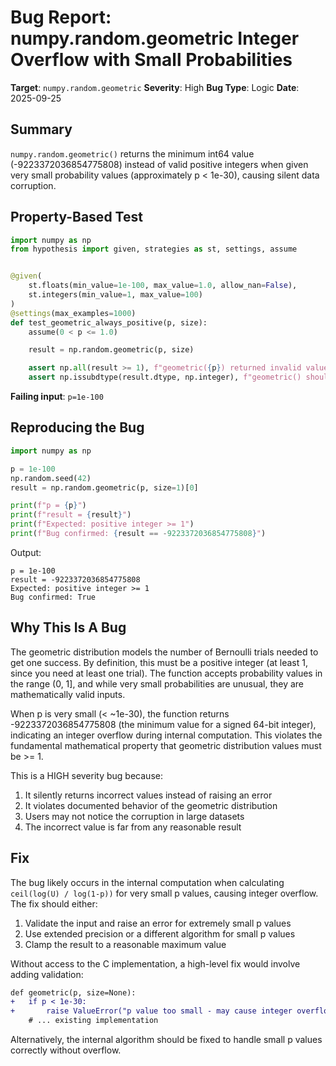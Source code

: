 # Bug Report: numpy.random.geometric Integer Overflow with Small Probabilities

**Target**: `numpy.random.geometric`
**Severity**: High
**Bug Type**: Logic
**Date**: 2025-09-25

## Summary

`numpy.random.geometric()` returns the minimum int64 value (-9223372036854775808) instead of valid positive integers when given very small probability values (approximately p < 1e-30), causing silent data corruption.

## Property-Based Test

```python
import numpy as np
from hypothesis import given, strategies as st, settings, assume


@given(
    st.floats(min_value=1e-100, max_value=1.0, allow_nan=False),
    st.integers(min_value=1, max_value=100)
)
@settings(max_examples=1000)
def test_geometric_always_positive(p, size):
    assume(0 < p <= 1.0)

    result = np.random.geometric(p, size)

    assert np.all(result >= 1), f"geometric({p}) returned invalid values: min={np.min(result)}"
    assert np.issubdtype(result.dtype, np.integer), f"geometric() should return integers"
```

**Failing input**: `p=1e-100`

## Reproducing the Bug

```python
import numpy as np

p = 1e-100
np.random.seed(42)
result = np.random.geometric(p, size=1)[0]

print(f"p = {p}")
print(f"result = {result}")
print(f"Expected: positive integer >= 1")
print(f"Bug confirmed: {result == -9223372036854775808}")
```

Output:
```
p = 1e-100
result = -9223372036854775808
Expected: positive integer >= 1
Bug confirmed: True
```

## Why This Is A Bug

The geometric distribution models the number of Bernoulli trials needed to get one success. By definition, this must be a positive integer (at least 1, since you need at least one trial). The function accepts probability values in the range (0, 1], and while very small probabilities are unusual, they are mathematically valid inputs.

When p is very small (< ~1e-30), the function returns -9223372036854775808 (the minimum value for a signed 64-bit integer), indicating an integer overflow during internal computation. This violates the fundamental mathematical property that geometric distribution values must be >= 1.

This is a HIGH severity bug because:
1. It silently returns incorrect values instead of raising an error
2. It violates documented behavior of the geometric distribution
3. Users may not notice the corruption in large datasets
4. The incorrect value is far from any reasonable result

## Fix

The bug likely occurs in the internal computation when calculating `ceil(log(U) / log(1-p))` for very small p values, causing integer overflow. The fix should either:

1. Validate the input and raise an error for extremely small p values
2. Use extended precision or a different algorithm for small p values
3. Clamp the result to a reasonable maximum value

Without access to the C implementation, a high-level fix would involve adding validation:

```diff
def geometric(p, size=None):
+   if p < 1e-30:
+       raise ValueError("p value too small - may cause integer overflow")
    # ... existing implementation
```

Alternatively, the internal algorithm should be fixed to handle small p values correctly without overflow.